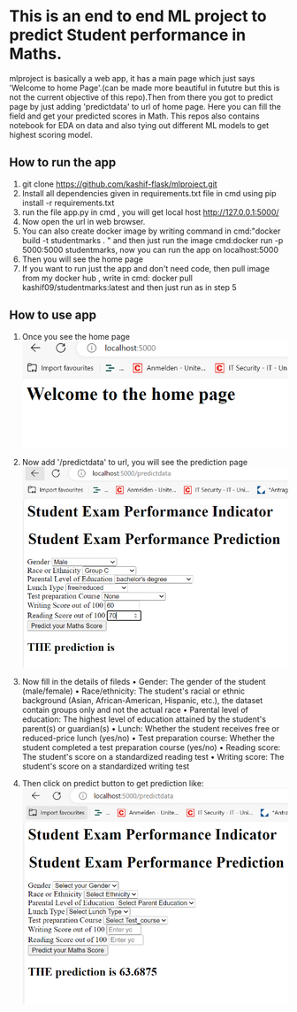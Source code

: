 # This is an end to end ML project to predict Student performance in Maths.
mlproject is basically a web app, it has a main page which just says 'Welcome to home Page'.(can be made more beautiful in fututre but this is not the current objective of this repo).Then from there you got to predict page by just adding 'predictdata' to url of home page. Here you can fill the field and get your predicted scores in Math. This repos also contains notebook for EDA on data and also tying out different ML models to get highest scoring model.

## How to run the app

1. git clone https://github.com/kashif-flask/mlproject.git
2. Install all dependencies given in requirements.txt file in cmd using  pip install -r requirements.txt
3. run the file app.py in cmd , you will get local host http://127.0.0.1:5000/ 
4. Now open the url in web browser.
5. You can also create docker image by writing command in cmd:"docker build -t studentmarks . " and then just run the image cmd:docker run -p 5000:5000 studentmarks, now you can run the app on localhost:5000
6. Then you will see the home page
7. If you want to run just the app and don't need code, then pull image from my docker hub , write in cmd: docker pull kashif09/studentmarks:latest and then just run as in step 5

## How to use app
1. Once you see the home page
   ![alt text](https://github.com/kashif-flask/mlproject/blob/main/home.PNG)

2. Now add '/predictdata' to url, you will see the prediction page
   ![alt text](https://github.com/kashif-flask/mlproject/blob/main/predictpage.PNG)

3. Now fill in the details of fileds
   • Gender: The gender of the student (male/female)
   • Race/ethnicity: The student's racial or ethnic background (Asian, African-American, Hispanic, etc.), the dataset contain groups only and not the actual race
   • Parental level of education: The highest level of education attained by the student's parent(s) or guardian(s)
   • Lunch: Whether the student receives free or reduced-price lunch (yes/no)
   • Test preparation course: Whether the student completed a test preparation course (yes/no)
   • Reading score: The student's score on a standardized reading test
   • Writing score: The student's score on a standardized writing test

4. Then click on predict button to get prediction like:
   ![alt text](https://github.com/kashif-flask/mlproject/blob/main/predict.PNG)










